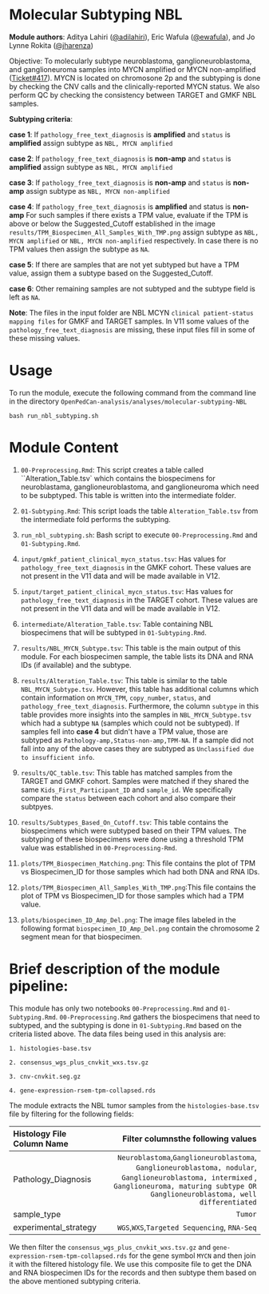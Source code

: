 # Molecular Subtyping NBL
**Module authors**: Aditya Lahiri ([@adilahiri](https://github.com/adilahiri)), Eric Wafula ([@ewafula](https://github.com/ewafula)), and Jo Lynne Rokita ([@jharenza](https://github.com/jharenza))


Objective: To molecularly subtype neuroblastoma, ganglioneuroblastoma, and ganglioneuroma samples into MYCN 
amplified or MYCN non-amplified ([Ticket#417](https://github.com/PediatricOpenTargets/ticket-tracker/issues/417)).
MYCN is located on chromosone 2p and the subtyping is done by checking the CNV calls and the
clinically-reported MYCN status. We also perform QC by checking the consistency between TARGET and GMKF NBL samples.

**Subtyping criteria**:

**case 1**:
If `pathology_free_text_diagnosis` is **amplified** and `status` is **amplified** assign subtype as `NBL, MYCN amplified`

**case 2**:
If `pathology_free_text_diagnosis` is **non-amp** and `status` is **amplified** assign subtype as `NBL, MYCN amplified`

**case 3**:
If `pathology_free_text_diagnosis` is **non-amp** and `status` is **non-amp** assign subtype as `NBL, MYCN non-amplified`

**case 4**:
If `pathology_free_text_diagnosis` is **amplified** and status is **non-amp**
For such samples if there exists a TPM value, evaluate if the TPM is above or below the Suggested_Cutoff established in the image `results/TPM_Biospecimen_All_Samples_With_TMP.png` assign subtype as `NBL, MYCN amplified` or `NBL, MYCN non-amplified` respectively.  In case there is no TPM values then assign the subtype as `NA`. 

**case 5**:
If there are samples that are not yet subtyped but have a TPM value, assign them a subtype based on the Suggested_Cutoff.  

**case 6**:
Other remaining samples are not subtyped and the subtype field is left as `NA`.

**Note**: The files in the input folder are NBL MCYN `clinical patient-status mapping files` for GMKF and TARGET samples. In V11 some values of the `pathology_free_text_diagnosis` are missing, these input files fill in some of these missing values. 

# Usage
To run the module, execute the following command from the command line in the directory `OpenPedCan-analysis/analyses/molecular-subtyping-NBL` 

`bash run_nbl_subtyping.sh `

# Module Content
1. `00-Preprocessing.Rmd`: This script creates a table called ``Alteration_Table.tsv` which contains the biospecimens 
for neuroblastama, ganglioneuroblastoma, and ganglioneuroma which need to be subptyped. This table is written into the intermediate folder. 

2. `01-Subtyping.Rmd`: This script loads the table `Alteration_Table.tsv` from the intermediate fold performs the subtyping. 

3. `run_nbl_subtyping.sh`: Bash script to execute `00-Preprocessing.Rmd` and `01-Subtyping.Rmd`.

4. `input/gmkf_patient_clinical_mycn_status.tsv`: Has values for `pathology_free_text_diagnosis` in the GMKF cohort. These values are
    not present in the V11 data and will be made available in V12.

5. `input/target_patient_clinical_mycn_status.tsv`: Has values for `pathology_free_text_diagnosis` in the TARGET cohort. These values are not present in the V11 data and will be made available in V12.

6. `intermediate/Alteration_Table.tsv`: Table containing NBL biospecimens that will be subtyped in `01-Subtyping.Rmd`.
    
7. `results/NBL_MYCN_Subtype.tsv`: This table is the main output of this module. For each biospecimen sample, the table  lists its DNA and RNA IDs (if available) and the subtype. 

8. `results/Alteration_Table.tsv`: This table is similar to the table `NBL_MYCN_Subtype.tsv`. However, this table has 
additional columns which contain information on `MYCN_TPM`,	`copy_number`,	`status`, and	`pathology_free_text_diagnosis`. Furthermore, the column `subtype` in this table provides more insights into the samples in `NBL_MYCN_Subtype.tsv` which had a subtype `NA` (samples which could not be subtyped). If samples fell into **case 4** but didn't have a TPM value, those are subtyped as `Pathology-amp,Status-non-amp,TPM-NA`.  If a sample did not fall into any of the above cases they are subtyped as `Unclassified due to insufficient info`.

9. `results/QC_table.tsv`: This table has matched samples from the TARGET and GMKF cohort. Samples were matched if they shared the same `Kids_First_Participant_ID` and `sample_id`. We specifically compare the `status` between each cohort and also compare their subtpyes. 

10. `results/Subtypes_Based_On_Cutoff.tsv`: This table contains the biospecimens which were subtyped based on their TPM values. The subtyping of these biospecimens were done using a threshold TPM value was established in `00-Preprocessing-Rmd`. 

11. `plots/TPM_Biospecimen_Matching.png`: This file contains the plot of TPM vs Biospecimen_ID for those samples which had both DNA and RNA IDs. 


12. `plots/TPM_Biospecimen_All_Samples_With_TMP.png`:This file contains the plot of TPM vs Biospecimen_ID for those samples which had a TPM value. 

13. `plots/biospecimen_ID_Amp_Del.png`: The image files labeled in the following format `biospecimen_ID_Amp_Del.png` contain the chromosome 2 segment mean for that biospecimen.


# Brief description of the module pipeline:
This module has only two notebooks `00-Preprocessing.Rmd` and  `01-Subtyping.Rmd`. `00-Preprocessing.Rmd` gathers the biospecimens that need to subtyped, and the 
subtyping is done in `01-Subtyping.Rmd` based on the criteria listed above. The data files being used in this analysis are: 
```
1. histologies-base.tsv

2. consensus_wgs_plus_cnvkit_wxs.tsv.gz

3. cnv-cnvkit.seg.gz

4. gene-expression-rsem-tpm-collapsed.rds
```
The module extracts the NBL tumor samples from the `histologies-base.tsv` file by filtering for the following fields:

| Histology File Column Name                                                         |Filter columnsthe following values| 
|:----------------------------------------------------------------------------|------------------------------------------:|
|Pathology_Diagnosis|`Neuroblastoma`,`Ganglioneuroblastoma`, `Ganglioneuroblastoma, nodular`, `Ganglioneuroblastoma, intermixed` , `Ganglioneuroma, maturing subtype OR Ganglioneuroblastoma, well differentiated`|                                                      
|sample_type|`Tumor`|   
|experimental_strategy|`WGS`,`WXS`,`Targeted Sequencing`, `RNA-Seq`|




We then filter the `consensus_wgs_plus_cnvkit_wxs.tsv.gz` and `gene-expression-rsem-tpm-collapsed.rds` for the gene symbol `MYCN` and then join it with the filtered histology file. We use this composite file to get the DNA and RNA biospecimen IDs for the records and then subtype them based on the above mentioned subtyping criteria. 



